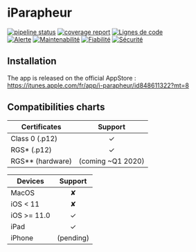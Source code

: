 iParapheur
=============

[![pipeline status](https://gitlab.libriciel.fr/i-parapheur/iParapheur-iOS/badges/develop/pipeline.svg)](https://gitlab.libriciel.fr/i-parapheur/iParapheur-iOS/commits/develop) [![coverage report](https://gitlab.libriciel.fr/i-parapheur/iParapheur-iOS/badges/develop/coverage.svg)](https://gitlab.libriciel.fr/i-parapheur/iParapheur-iOS/commits/develop) [![Lignes de code](https://sonarqube.libriciel.fr/api/project_badges/measure?project=iParapheur-iOS&metric=ncloc)](https://sonarqube.libriciel.fr/dashboard?id=iParapheur-iOS)  
[![Alerte](https://sonarqube.libriciel.fr/api/project_badges/measure?project=iParapheur-iOS&metric=alert_status)](https://sonarqube.libriciel.fr/dashboard?id=iParapheur-iOS) [![Maintenabilité](https://sonarqube.libriciel.fr/api/project_badges/measure?project=iParapheur-iOS&metric=sqale_rating)](https://sonarqube.libriciel.fr/dashboard?id=iParapheur-iOS) [![Fiabilité](https://sonarqube.libriciel.fr/api/project_badges/measure?project=iParapheur-iOS&metric=reliability_rating)](https://sonarqube.libriciel.fr/dashboard?id=iParapheur-iOS) [![Sécurité](https://sonarqube.libriciel.fr/api/project_badges/measure?project=iParapheur-iOS&metric=security_rating)](https://sonarqube.libriciel.fr/dashboard?id=iParapheur-iOS)


## Installation

The app is released on the official AppStore :  
https://itunes.apple.com/fr/app/i-parapheur/id848611322?mt=8


## Compatibilities charts

|   Certificates    |      Support        |
| ----------------- |:-------------------:|
| Class 0  (.p12)   |         ✓           |
| RGS* (.p12)       |         ✓           |
| RGS** (hardware)  |  (coming ~Q1 2020)  |


|     Devices        |  Support  |
| ------------------ |:---------:|
| MacOS              |     ✘     |
| iOS < 11           |     ✘     |
| iOS >= 11.0        |     ✓     |
| iPad               |     ✓     |
| iPhone             | (pending) |
